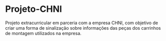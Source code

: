# Projeto-CHNI
Projeto extracurricular em parceria com a empresa CHNI, com objetivo de criar uma forma de sinalização sobre informações das peças dos carrinhos de montagem utilizados na empresa.
